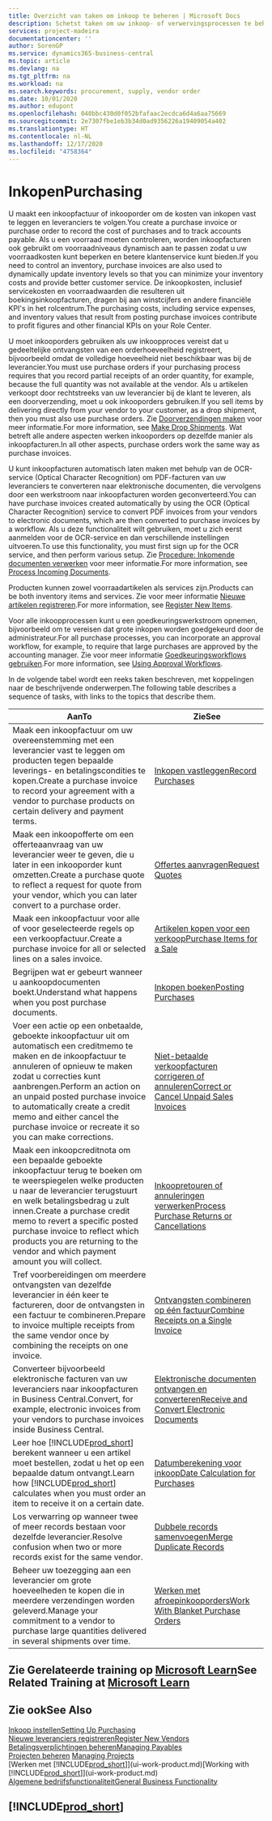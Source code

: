 ```yaml
---
title: Overzicht van taken om inkoop te beheren | Microsoft Docs
description: Schetst taken om uw inkoop- of verwervingsprocessen te beheren, onder andere hoe inkoopfacturen en inkooporders werken.
services: project-madeira
documentationcenter: ''
author: SorenGP
ms.service: dynamics365-business-central
ms.topic: article
ms.devlang: na
ms.tgt_pltfrm: na
ms.workload: na
ms.search.keywords: procurement, supply, vendor order
ms.date: 10/01/2020
ms.author: edupont
ms.openlocfilehash: 040bbc430d0f052bfafaac2ecdca6d4a6aa75669
ms.sourcegitcommit: 2e7307fbe1eb3b34d0ad9356226a19409054a402
ms.translationtype: HT
ms.contentlocale: nl-NL
ms.lasthandoff: 12/17/2020
ms.locfileid: "4758364"
---
```

# <a name="purchasing"></a><span data-ttu-id="aecb9-103">Inkopen</span><span class="sxs-lookup"><span data-stu-id="aecb9-103">Purchasing</span></span>
<span data-ttu-id="aecb9-104">U maakt een inkoopfactuur of inkooporder om de kosten van inkopen vast te leggen en leveranciers te volgen.</span><span class="sxs-lookup"><span data-stu-id="aecb9-104">You create a purchase invoice or purchase order to record the cost of purchases and to track accounts payable.</span></span> <span data-ttu-id="aecb9-105">Als u een voorraad moeten controleren, worden inkoopfacturen ook gebruikt om voorraadniveaus dynamisch aan te passen zodat u uw voorraadkosten kunt beperken en betere klantenservice kunt bieden.</span><span class="sxs-lookup"><span data-stu-id="aecb9-105">If you need to control an inventory, purchase invoices are also used to dynamically update inventory levels so that you can minimize your inventory costs and provide better customer service.</span></span> <span data-ttu-id="aecb9-106">De inkoopkosten, inclusief servicekosten en voorraadwaarden die resulteren uit boekingsinkoopfacturen, dragen bij aan winstcijfers en andere financiële KPI's in het rolcentrum.</span><span class="sxs-lookup"><span data-stu-id="aecb9-106">The purchasing costs, including service expenses, and inventory values that result from posting purchase invoices contribute to profit figures and other financial KPIs on your Role Center.</span></span>

<span data-ttu-id="aecb9-107">U moet inkooporders gebruiken als uw inkoopproces vereist dat u gedeeltelijke ontvangsten van een orderhoeveelheid registreert, bijvoorbeeld omdat de volledige hoeveelheid niet beschikbaar was bij de leverancier.</span><span class="sxs-lookup"><span data-stu-id="aecb9-107">You must use purchase orders if your purchasing process requires that you record partial receipts of an order quantity, for example, because the full quantity was not available at the vendor.</span></span> <span data-ttu-id="aecb9-108">Als u artikelen verkoopt door rechtstreeks van uw leverancier bij de klant te leveren, als een doorverzending, moet u ook inkooporders gebruiken.</span><span class="sxs-lookup"><span data-stu-id="aecb9-108">If you sell items by delivering directly from your vendor to your customer, as a drop shipment, then you must also use purchase orders.</span></span> <span data-ttu-id="aecb9-109">Zie [Doorverzendingen maken](sales-how-drop-shipment.md) voor meer informatie.</span><span class="sxs-lookup"><span data-stu-id="aecb9-109">For more information, see [Make Drop Shipments](sales-how-drop-shipment.md).</span></span> <span data-ttu-id="aecb9-110">Wat betreft alle andere aspecten werken inkooporders op dezelfde manier als inkoopfacturen.</span><span class="sxs-lookup"><span data-stu-id="aecb9-110">In all other aspects, purchase orders work the same way as purchase invoices.</span></span>

<span data-ttu-id="aecb9-111">U kunt inkoopfacturen automatisch laten maken met behulp van de OCR-service (Optical Character Recognition) om PDF-facturen van uw leveranciers te converteren naar elektronische documenten, die vervolgens door een werkstroom naar inkoopfacturen worden geconverteerd.</span><span class="sxs-lookup"><span data-stu-id="aecb9-111">You can have purchase invoices created automatically by using the OCR (Optical Character Recognition) service to convert PDF invoices from your vendors to electronic documents, which are then converted to purchase invoices by a workflow.</span></span> <span data-ttu-id="aecb9-112">Als u deze functionaliteit wilt gebruiken, moet u zich eerst aanmelden voor de OCR-service en dan verschillende instellingen uitvoeren.</span><span class="sxs-lookup"><span data-stu-id="aecb9-112">To use this functionality, you must first sign up for the OCR service, and then perform various setup.</span></span> <span data-ttu-id="aecb9-113">Zie [Procedure: Inkomende documenten verwerken](across-process-income-documents.md) voor meer informatie.</span><span class="sxs-lookup"><span data-stu-id="aecb9-113">For more information, see [Process Incoming Documents](across-process-income-documents.md).</span></span>      

<span data-ttu-id="aecb9-114">Producten kunnen zowel voorraadartikelen als services zijn.</span><span class="sxs-lookup"><span data-stu-id="aecb9-114">Products can be both inventory items and services.</span></span> <span data-ttu-id="aecb9-115">Zie voor meer informatie [Nieuwe artikelen registreren](inventory-how-register-new-items.md).</span><span class="sxs-lookup"><span data-stu-id="aecb9-115">For more information, see [Register New Items](inventory-how-register-new-items.md).</span></span>

<span data-ttu-id="aecb9-116">Voor alle inkoopprocessen kunt u een goedkeuringswerkstroom opnemen, bijvoorbeeld om te vereisen dat grote inkopen worden goedgekeurd door de administrateur.</span><span class="sxs-lookup"><span data-stu-id="aecb9-116">For all purchase processes, you can incorporate an approval workflow, for example, to require that large purchases are approved by the accounting manager.</span></span> <span data-ttu-id="aecb9-117">Zie voor meer informatie [Goedkeuringsworkflows gebruiken](across-how-use-approval-workflows.md).</span><span class="sxs-lookup"><span data-stu-id="aecb9-117">For more information, see [Using Approval Workflows](across-how-use-approval-workflows.md).</span></span>

<span data-ttu-id="aecb9-118">In de volgende tabel wordt een reeks taken beschreven, met koppelingen naar de beschrijvende onderwerpen.</span><span class="sxs-lookup"><span data-stu-id="aecb9-118">The following table describes a sequence of tasks, with links to the topics that describe them.</span></span>

| <span data-ttu-id="aecb9-119">Aan</span><span class="sxs-lookup"><span data-stu-id="aecb9-119">To</span></span> | <span data-ttu-id="aecb9-120">Zie</span><span class="sxs-lookup"><span data-stu-id="aecb9-120">See</span></span> |
| --- | --- |
| <span data-ttu-id="aecb9-121">Maak een inkoopfactuur om uw overeenstemming met een leverancier vast te leggen om producten tegen bepaalde leverings- en betalingscondities te kopen.</span><span class="sxs-lookup"><span data-stu-id="aecb9-121">Create a purchase invoice to record your agreement with a vendor to purchase products on certain delivery and payment terms.</span></span> |[<span data-ttu-id="aecb9-122">Inkopen vastleggen</span><span class="sxs-lookup"><span data-stu-id="aecb9-122">Record Purchases</span></span>](purchasing-how-record-purchases.md) |
|<span data-ttu-id="aecb9-123">Maak een inkoopofferte om een offerteaanvraag van uw leverancier weer te geven, die u later in een inkooporder kunt omzetten.</span><span class="sxs-lookup"><span data-stu-id="aecb9-123">Create a purchase quote to reflect a request for quote from your vendor, which you can later convert to a purchase order.</span></span>|[<span data-ttu-id="aecb9-124">Offertes aanvragen</span><span class="sxs-lookup"><span data-stu-id="aecb9-124">Request Quotes</span></span>](purchasing-how-request-quotes.md)|
| <span data-ttu-id="aecb9-125">Maak een inkoopfactuur voor alle of voor geselecteerde regels op een verkoopfactuur.</span><span class="sxs-lookup"><span data-stu-id="aecb9-125">Create a purchase invoice for all or selected lines on a sales invoice.</span></span> |[<span data-ttu-id="aecb9-126">Artikelen kopen voor een verkoop</span><span class="sxs-lookup"><span data-stu-id="aecb9-126">Purchase Items for a Sale</span></span>](purchasing-how-purchase-products-sale.md) |
|<span data-ttu-id="aecb9-127">Begrijpen wat er gebeurt wanneer u aankoopdocumenten boekt.</span><span class="sxs-lookup"><span data-stu-id="aecb9-127">Understand what happens when you post purchase documents.</span></span>|[<span data-ttu-id="aecb9-128">Inkopen boeken</span><span class="sxs-lookup"><span data-stu-id="aecb9-128">Posting Purchases</span></span>](ui-post-purchases.md)|
| <span data-ttu-id="aecb9-129">Voer een actie op een onbetaalde, geboekte inkoopfactuur uit om automatisch een creditmemo te maken en de inkoopfactuur te annuleren of opnieuw te maken zodat u correcties kunt aanbrengen.</span><span class="sxs-lookup"><span data-stu-id="aecb9-129">Perform an action on an unpaid posted purchase invoice to automatically create a credit memo and either cancel the purchase invoice or recreate it so you can make corrections.</span></span> |[<span data-ttu-id="aecb9-130">Niet-betaalde verkoopfacturen corrigeren of annuleren</span><span class="sxs-lookup"><span data-stu-id="aecb9-130">Correct or Cancel Unpaid Sales Invoices</span></span>](purchasing-how-correct-cancel-unpaid-purchase-invoices.md) |
| <span data-ttu-id="aecb9-131">Maak een inkoopcreditnota om een bepaalde geboekte inkoopfactuur terug te boeken om te weerspiegelen welke producten u naar de leverancier terugstuurt en welk betalingsbedrag u zult innen.</span><span class="sxs-lookup"><span data-stu-id="aecb9-131">Create a purchase credit memo to revert a specific posted purchase invoice to reflect which products you are returning to the vendor and which payment amount you will collect.</span></span> |[<span data-ttu-id="aecb9-132">Inkoopretouren of annuleringen verwerken</span><span class="sxs-lookup"><span data-stu-id="aecb9-132">Process Purchase Returns or Cancellations</span></span>](purchasing-how-register-new-vendors.md) |
|<span data-ttu-id="aecb9-133">Tref voorbereidingen om meerdere ontvangsten van dezelfde leverancier in één keer te factureren, door de ontvangsten in een factuur te combineren.</span><span class="sxs-lookup"><span data-stu-id="aecb9-133">Prepare to invoice multiple receipts from the same vendor once by combining the receipts on one invoice.</span></span>|[<span data-ttu-id="aecb9-134">Ontvangsten combineren op één factuur</span><span class="sxs-lookup"><span data-stu-id="aecb9-134">Combine Receipts on a Single Invoice</span></span>](purchasing-how-to-combine-receipts.md)|
|<span data-ttu-id="aecb9-135">Converteer bijvoorbeeld elektronische facturen van uw leveranciers naar inkoopfacturen in Business Central.</span><span class="sxs-lookup"><span data-stu-id="aecb9-135">Convert, for example, electronic invoices from your vendors to purchase invoices inside Business Central.</span></span>|[<span data-ttu-id="aecb9-136">Elektronische documenten ontvangen en converteren</span><span class="sxs-lookup"><span data-stu-id="aecb9-136">Receive and Convert Electronic Documents</span></span>](purchasing-how-to-receive-and-convert-electronic-documents.md)|
| <span data-ttu-id="aecb9-137">Leer hoe [!INCLUDE[prod_short](includes/prod_short.md)] berekent wanneer u een artikel moet bestellen, zodat u het op een bepaalde datum ontvangt.</span><span class="sxs-lookup"><span data-stu-id="aecb9-137">Learn how [!INCLUDE[prod_short](includes/prod_short.md)] calculates when you must order an item to receive it on a certain date.</span></span>|[<span data-ttu-id="aecb9-138">Datumberekening voor inkoop</span><span class="sxs-lookup"><span data-stu-id="aecb9-138">Date Calculation for Purchases</span></span>](purchasing-date-calculation-for-purchases.md)|
|<span data-ttu-id="aecb9-139">Los verwarring op wanneer twee of meer records bestaan voor dezelfde leverancier.</span><span class="sxs-lookup"><span data-stu-id="aecb9-139">Resolve confusion when two or more records exist for the same vendor.</span></span>|[<span data-ttu-id="aecb9-140">Dubbele records samenvoegen</span><span class="sxs-lookup"><span data-stu-id="aecb9-140">Merge Duplicate Records</span></span>](sales-how-merge-duplicate-records.md)|
|<span data-ttu-id="aecb9-141">Beheer uw toezegging aan een leverancier om grote hoeveelheden te kopen die in meerdere verzendingen worden geleverd.</span><span class="sxs-lookup"><span data-stu-id="aecb9-141">Manage your commitment to a vendor to purchase large quantities delivered in several shipments over time.</span></span>|[<span data-ttu-id="aecb9-142">Werken met afroepinkooporders</span><span class="sxs-lookup"><span data-stu-id="aecb9-142">Work With Blanket Purchase Orders</span></span>](sales-how-to-create-blanket-sales-orders.md)|

## <a name="see-related-training-at-microsoft-learn"></a><span data-ttu-id="aecb9-143">Zie Gerelateerde training op [Microsoft Learn](/learn/paths/purchase-items-services-dynamics-365-business-central/)</span><span class="sxs-lookup"><span data-stu-id="aecb9-143">See Related Training at [Microsoft Learn](/learn/paths/purchase-items-services-dynamics-365-business-central/)</span></span>

## <a name="see-also"></a><span data-ttu-id="aecb9-144">Zie ook</span><span class="sxs-lookup"><span data-stu-id="aecb9-144">See Also</span></span>
[<span data-ttu-id="aecb9-145">Inkoop instellen</span><span class="sxs-lookup"><span data-stu-id="aecb9-145">Setting Up Purchasing</span></span>](purchasing-setup-purchasing.md)  
[<span data-ttu-id="aecb9-146">Nieuwe leveranciers registreren</span><span class="sxs-lookup"><span data-stu-id="aecb9-146">Register New Vendors</span></span>](purchasing-how-register-new-vendors.md)  
[<span data-ttu-id="aecb9-147">Betalingsverplichtingen beheren</span><span class="sxs-lookup"><span data-stu-id="aecb9-147">Managing Payables</span></span>](payables-manage-payables.md)  
<span data-ttu-id="aecb9-148">[Projecten beheren](projects-manage-projects.md)  </span><span class="sxs-lookup"><span data-stu-id="aecb9-148">[Managing Projects](projects-manage-projects.md)  </span></span>  
<span data-ttu-id="aecb9-149">[Werken met [!INCLUDE[prod_short](includes/prod_short.md)]](ui-work-product.md)</span><span class="sxs-lookup"><span data-stu-id="aecb9-149">[Working with [!INCLUDE[prod_short](includes/prod_short.md)]](ui-work-product.md)</span></span>  
[<span data-ttu-id="aecb9-150">Algemene bedrijfsfunctionaliteit</span><span class="sxs-lookup"><span data-stu-id="aecb9-150">General Business Functionality</span></span>](ui-across-business-areas.md)

## [!INCLUDE[prod_short](includes/free_trial_md.md)]  
